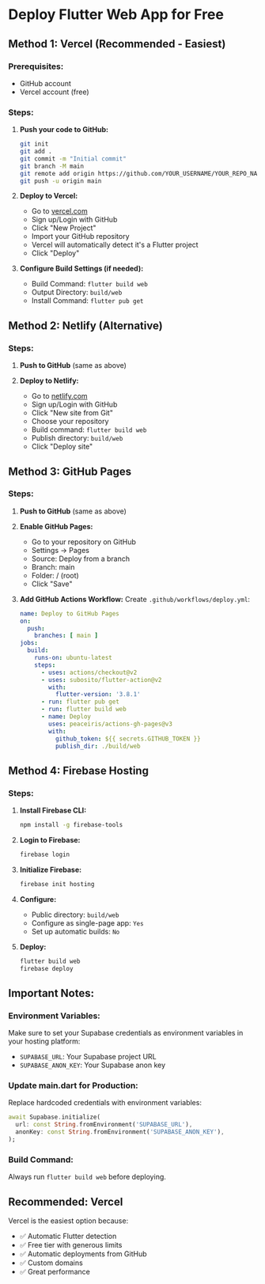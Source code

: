 # Deploy Flutter Web App for Free

## Method 1: Vercel (Recommended - Easiest)

### Prerequisites:
- GitHub account
- Vercel account (free)

### Steps:
1. **Push your code to GitHub:**
   ```bash
   git init
   git add .
   git commit -m "Initial commit"
   git branch -M main
   git remote add origin https://github.com/YOUR_USERNAME/YOUR_REPO_NAME.git
   git push -u origin main
   ```

2. **Deploy to Vercel:**
   - Go to [vercel.com](https://vercel.com)
   - Sign up/Login with GitHub
   - Click "New Project"
   - Import your GitHub repository
   - Vercel will automatically detect it's a Flutter project
   - Click "Deploy"

3. **Configure Build Settings (if needed):**
   - Build Command: `flutter build web`
   - Output Directory: `build/web`
   - Install Command: `flutter pub get`

## Method 2: Netlify (Alternative)

### Steps:
1. **Push to GitHub** (same as above)

2. **Deploy to Netlify:**
   - Go to [netlify.com](https://netlify.com)
   - Sign up/Login with GitHub
   - Click "New site from Git"
   - Choose your repository
   - Build command: `flutter build web`
   - Publish directory: `build/web`
   - Click "Deploy site"

## Method 3: GitHub Pages

### Steps:
1. **Push to GitHub** (same as above)

2. **Enable GitHub Pages:**
   - Go to your repository on GitHub
   - Settings → Pages
   - Source: Deploy from a branch
   - Branch: main
   - Folder: / (root)
   - Click "Save"

3. **Add GitHub Actions Workflow:**
   Create `.github/workflows/deploy.yml`:
   ```yaml
   name: Deploy to GitHub Pages
   on:
     push:
       branches: [ main ]
   jobs:
     build:
       runs-on: ubuntu-latest
       steps:
         - uses: actions/checkout@v2
         - uses: subosito/flutter-action@v2
           with:
             flutter-version: '3.8.1'
         - run: flutter pub get
         - run: flutter build web
         - name: Deploy
           uses: peaceiris/actions-gh-pages@v3
           with:
             github_token: ${{ secrets.GITHUB_TOKEN }}
             publish_dir: ./build/web
   ```

## Method 4: Firebase Hosting

### Steps:
1. **Install Firebase CLI:**
   ```bash
   npm install -g firebase-tools
   ```

2. **Login to Firebase:**
   ```bash
   firebase login
   ```

3. **Initialize Firebase:**
   ```bash
   firebase init hosting
   ```

4. **Configure:**
   - Public directory: `build/web`
   - Configure as single-page app: `Yes`
   - Set up automatic builds: `No`

5. **Deploy:**
   ```bash
   flutter build web
   firebase deploy
   ```

## Important Notes:

### Environment Variables:
Make sure to set your Supabase credentials as environment variables in your hosting platform:

- `SUPABASE_URL`: Your Supabase project URL
- `SUPABASE_ANON_KEY`: Your Supabase anon key

### Update main.dart for Production:
Replace hardcoded credentials with environment variables:

```dart
await Supabase.initialize(
  url: const String.fromEnvironment('SUPABASE_URL'),
  anonKey: const String.fromEnvironment('SUPABASE_ANON_KEY'),
);
```

### Build Command:
Always run `flutter build web` before deploying.

## Recommended: Vercel
Vercel is the easiest option because:
- ✅ Automatic Flutter detection
- ✅ Free tier with generous limits
- ✅ Automatic deployments from GitHub
- ✅ Custom domains
- ✅ Great performance 